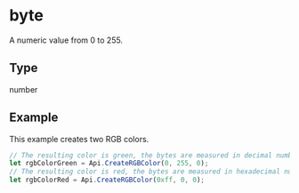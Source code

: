 # byte

A numeric value from 0 to 255.

## Type

number



## Example

This example creates two RGB colors.

```javascript editor-pdf
// The resulting color is green, the bytes are measured in decimal numbers:
let rgbColorGreen = Api.CreateRGBColor(0, 255, 0);
// The resulting color is red, the bytes are measured in hexadecimal numbers:
let rgbColorRed = Api.CreateRGBColor(0xff, 0, 0);
```

